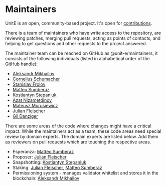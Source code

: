 # Maintainers

UnitE is an open, community-based project. It's open for
[contributions](CONTRIBUTING.md).

There is a team of maintainers who have write access to the repository, are
reviewing patches, merging pull requests, acting as points of contacts, and
helping to get questions and other requests to the project answered.

The maintainer team can be reached on GitHub as @unit-e/maintainers, it consists
of the following individuals (listed in alphabetical order of the GitHub
handle):

* [Aleksandr Mikhailov](https://github.com/AM5800)
* [Cornelius Schumacher](https://github.com/cornelius)
* [Stanislav Frolov](https://github.com/frolosofsky)
* [Matteo Sumberaz](https://github.com/Gnappuraz)
* [Kostiantyn Stepaniuk](https://github.com/kostyantyn)
* [Azat Nizametdinov](https://github.com/Nizametdinov)
* [Mateusz Morusiewicz](https://github.com/Ruteri)
* [Julian Fleischer](https://github.com/scravy)
* [Gil Danziger](https://github.com/thothd)

There are some areas of the code where changes might have a critical impact.
While the maintainers act as a team, these code areas need special review by
domain experts. The domain experts are listed below. Add them as reviewers on
pull requests which are touching the respective areas.

* Esperanza: [Matteo Sumberaz](https://github.com/Gnappuraz)
* Proposer: [Julian Fleischer](https://github.com/scravy)
* Snapshotting: [Kostiantyn Stepaniuk](https://github.com/kostyantyn)
* Staking: [Julian Fleischer](https://github.com/scravy), [Matteo
  Sumberaz](https://github.com/Gnappuraz)
* Permissioning system - manages validator whitelist and stores it in the
  blockchain: [Aleksandr Mikhailov](https://github.com/AM5800)
